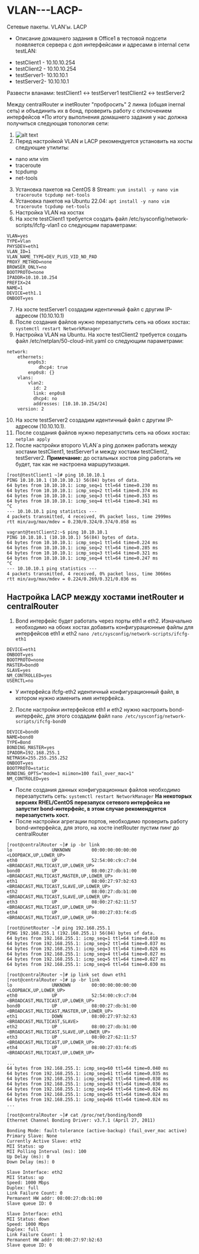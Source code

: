 # VLAN---LACP-
Сетевые пакеты. VLAN'ы. LACP 
* Описание домашнего задания
в Office1 в тестовой подсети появляется сервера с доп интерфейсами и адресами
в internal сети testLAN: 
- testClient1 - 10.10.10.254
- testClient2 - 10.10.10.254
- testServer1- 10.10.10.1 
- testServer2- 10.10.10.1

Развести вланами:
testClient1 <-> testServer1
testClient2 <-> testServer2

Между centralRouter и inetRouter "пробросить" 2 линка (общая inernal сеть) и объединить их в бонд, проверить работу c отключением интерфейсов
*По итогу выполнения домашнего задания у нас должна получиться следующая топология сети:
1. ![alt text](./Pictures/1.png)
2. Перед настройкой VLAN и LACP рекомендуется установить на хосты следующие утилиты:
* nano или vim
* traceroute
* tcpdump
* net-tools
3. Установка пакетов на CentOS 8 Stream:  ``` yum install -y nano vim traceroute tcpdump net-tools  ```
4. Установка пакетов на Ubuntu 22.04:  ``` apt install -y nano vim traceroute tcpdump net-tools ```
5. Настройка VLAN на хостах
6. На хосте testClient1 требуется создать файл /etc/sysconfig/network-scripts/ifcfg-vlan1 со следующим параметрами:
```
VLAN=yes
TYPE=Vlan
PHYSDEV=eth1
VLAN_ID=1
VLAN_NAME_TYPE=DEV_PLUS_VID_NO_PAD
PROXY_METHOD=none
BROWSER_ONLY=no
BOOTPROTO=none
IPADDR=10.10.10.254
PREFIX=24
NAME=1
DEVICE=eth1.1
ONBOOT=yes
```
7. На хосте testServer1 создадим идентичный файл с другим IP-адресом (10.10.10.1)
8.  После создания файлов нужно перезапустить сеть на обоих хостах:  ``` systemctl restart NetworkManager ```
9. Настройка VLAN на Ubuntu. На хосте testClient2 требуется создать файл /etc/netplan/50-cloud-init.yaml со следующим параметрами:
```
network:
    ethernets:
        enp0s3:
            dhcp4: true
        enp0s8: {}
    vlans:
        vlan2:
          id: 2
          link: enp0s8
          dhcp4: no
          addresses: [10.10.10.254/24]
    version: 2
```
10. На хосте testServer2 создадим идентичный файл с другим IP-адресом (10.10.10.1).
11. После создания файлов нужно перезапустить сеть на обоих хостах: ``` netplan apply ```
12. После настройки второго VLAN`а ping должен работать между хостами testClient1, testServer1 и между хостами testClient2, testServer2. **Примечание:** до остальных хостов ping работать не будет, так как не настроена маршрутизация.
```
[root@testClient1 ~]# ping 10.10.10.1
PING 10.10.10.1 (10.10.10.1) 56(84) bytes of data.
64 bytes from 10.10.10.1: icmp_seq=1 ttl=64 time=0.230 ms
64 bytes from 10.10.10.1: icmp_seq=2 ttl=64 time=0.374 ms
64 bytes from 10.10.10.1: icmp_seq=3 ttl=64 time=0.353 ms
64 bytes from 10.10.10.1: icmp_seq=4 ttl=64 time=0.341 ms
^C
--- 10.10.10.1 ping statistics ---
4 packets transmitted, 4 received, 0% packet loss, time 2999ms
rtt min/avg/max/mdev = 0.230/0.324/0.374/0.058 ms

vagrant@testClient2:~$ ping 10.10.10.1
PING 10.10.10.1 (10.10.10.1) 56(84) bytes of data.
64 bytes from 10.10.10.1: icmp_seq=1 ttl=64 time=0.224 ms
64 bytes from 10.10.10.1: icmp_seq=2 ttl=64 time=0.285 ms
64 bytes from 10.10.10.1: icmp_seq=3 ttl=64 time=0.321 ms
64 bytes from 10.10.10.1: icmp_seq=4 ttl=64 time=0.247 ms
^C
--- 10.10.10.1 ping statistics ---
4 packets transmitted, 4 received, 0% packet loss, time 3066ms
rtt min/avg/max/mdev = 0.224/0.269/0.321/0.036 ms
```
## Настройка LACP между хостами inetRouter и centralRouter
1. Bond интерфейс будет работать через порты eth1 и eth2. Изначально необходимо на обоих хостах добавить конфигурационные файлы для интерфейсов eth1 и eth2   ``` nano /etc/sysconfig/network-scripts/ifcfg-eth1 ```
```
DEVICE=eth1
ONBOOT=yes
BOOTPROTO=none
MASTER=bond0
SLAVE=yes
NM_CONTROLLED=yes
USERCTL=no
```
* У интерфейса ifcfg-eth2 идентичный конфигурационный файл, в котором нужно изменить имя интерфейса.
2. После настройки интерфейсов eth1 и eth2 нужно настроить bond-интерфейс, для этого создадим файл ```nano /etc/sysconfig/network-scripts/ifcfg-bond0 ```
```
DEVICE=bond0
NAME=bond0
TYPE=Bond
BONDING_MASTER=yes
IPADDR=192.168.255.1
NETMASK=255.255.255.252
ONBOOT=yes
BOOTPROTO=static
BONDING_OPTS="mode=1 miimon=100 fail_over_mac=1"
NM_CONTROLED=yes
```
* После создания данных конфигурационных файлов необходимо перезапустить сеть: ``` systemctl restart NetworkManager ```  **На некоторых версиях RHEL/CentOS перезапуск сетевого интерфейса не запустит bond-интерфейс, в этом случае рекомендуется перезапустить хост.**
* После настройки агрегации портов, необходимо проверить работу bond-интерфейса, для этого, на хосте inetRouter пустим пинг до centralRouter
```
[root@centralRouter ~]# ip -br link
lo               UNKNOWN        00:00:00:00:00:00 <LOOPBACK,UP,LOWER_UP> 
eth0             UP             52:54:00:c9:c7:04 <BROADCAST,MULTICAST,UP,LOWER_UP> 
bond0            UP             08:00:27:db:b1:00 <BROADCAST,MULTICAST,MASTER,UP,LOWER_UP> 
eth1             UP             08:00:27:97:b2:63 <BROADCAST,MULTICAST,SLAVE,UP,LOWER_UP> 
eth2             UP             08:00:27:db:b1:00 <BROADCAST,MULTICAST,SLAVE,UP,LOWER_UP> 
eth3             UP             08:00:27:62:11:57 <BROADCAST,MULTICAST,UP,LOWER_UP> 
eth4             UP             08:00:27:03:f4:d5 <BROADCAST,MULTICAST,UP,LOWER_UP> 

[root@inetRouter ~]# ping 192.168.255.1
PING 192.168.255.1 (192.168.255.1) 56(84) bytes of data.
64 bytes from 192.168.255.1: icmp_seq=1 ttl=64 time=0.010 ms
64 bytes from 192.168.255.1: icmp_seq=2 ttl=64 time=0.037 ms
64 bytes from 192.168.255.1: icmp_seq=3 ttl=64 time=0.026 ms
64 bytes from 192.168.255.1: icmp_seq=4 ttl=64 time=0.027 ms
64 bytes from 192.168.255.1: icmp_seq=5 ttl=64 time=0.027 ms
64 bytes from 192.168.255.1: icmp_seq=6 ttl=64 time=0.030 ms

[root@centralRouter ~]# ip link set down eth1
[root@centralRouter ~]# ip -br link
lo               UNKNOWN        00:00:00:00:00:00 <LOOPBACK,UP,LOWER_UP> 
eth0             UP             52:54:00:c9:c7:04 <BROADCAST,MULTICAST,UP,LOWER_UP> 
bond0            UP             08:00:27:db:b1:00 <BROADCAST,MULTICAST,MASTER,UP,LOWER_UP> 
eth1             DOWN           08:00:27:97:b2:63 <BROADCAST,MULTICAST,SLAVE> 
eth2             UP             08:00:27:db:b1:00 <BROADCAST,MULTICAST,SLAVE,UP,LOWER_UP> 
eth3             UP             08:00:27:62:11:57 <BROADCAST,MULTICAST,UP,LOWER_UP> 
eth4             UP             08:00:27:03:f4:d5 <BROADCAST,MULTICAST,UP,LOWER_UP> 

...
64 bytes from 192.168.255.1: icmp_seq=60 ttl=64 time=0.040 ms
64 bytes from 192.168.255.1: icmp_seq=61 ttl=64 time=0.035 ms
64 bytes from 192.168.255.1: icmp_seq=62 ttl=64 time=0.038 ms
64 bytes from 192.168.255.1: icmp_seq=63 ttl=64 time=0.036 ms
64 bytes from 192.168.255.1: icmp_seq=64 ttl=64 time=0.024 ms
64 bytes from 192.168.255.1: icmp_seq=65 ttl=64 time=0.024 ms
64 bytes from 192.168.255.1: icmp_seq=66 ttl=64 time=0.024 ms
...

[root@centralRouter ~]# cat /proc/net/bonding/bond0 
Ethernet Channel Bonding Driver: v3.7.1 (April 27, 2011)

Bonding Mode: fault-tolerance (active-backup) (fail_over_mac active)
Primary Slave: None
Currently Active Slave: eth2
MII Status: up
MII Polling Interval (ms): 100
Up Delay (ms): 0
Down Delay (ms): 0

Slave Interface: eth2
MII Status: up
Speed: 1000 Mbps
Duplex: full
Link Failure Count: 0
Permanent HW addr: 08:00:27:db:b1:00
Slave queue ID: 0

Slave Interface: eth1
MII Status: down
Speed: 1000 Mbps
Duplex: full
Link Failure Count: 1
Permanent HW addr: 08:00:27:97:b2:63
Slave queue ID: 0

```





  

